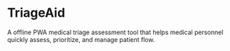 # TriageAid

A offline PWA medical triage assessment tool that helps medical personnel quickly assess, prioritize, and manage patient flow.
